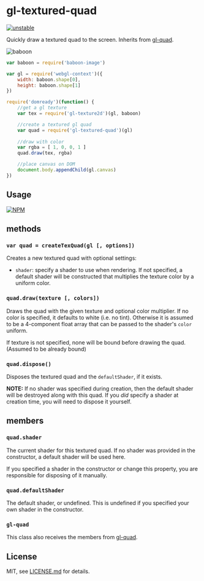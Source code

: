 # gl-textured-quad

[![unstable](http://badges.github.io/stability-badges/dist/unstable.svg)](http://github.com/badges/stability-badges)

Quickly draw a textured quad to the screen. Inherits from [gl-quad](https://www.npmjs.org/package/gl-quad).

![baboon](http://i.imgur.com/hFr187m.png)


```js
var baboon = require('baboon-image')

var gl = require('webgl-context')({
    width: baboon.shape[0],
    height: baboon.shape[1]
})

require('domready')(function() {
	//get a gl texture
    var tex = require('gl-texture2d')(gl, baboon)

    //create a textured gl quad
    var quad = require('gl-textured-quad')(gl)
    
    //draw with color
    var rgba = [ 1, 0, 0, 1 ]
    quad.draw(tex, rgba)

    //place canvas on DOM
    document.body.appendChild(gl.canvas)
})
```

## Usage

[![NPM](https://nodei.co/npm/gl-textured-quad.png)](https://nodei.co/npm/gl-textured-quad/)

## methods

### ```var quad = createTexQuad(gl [, options])```

Creates a new textured quad with optional settings:

- `shader`: specify a shader to use when rendering. If not specified, a default shader will be constructed that multiplies the texture color by a uniform color.

### ```quad.draw(texture [, colors])```

Draws the quad with the given texture and optional color multiplier. 
If no color is specified, it defaults to white (i.e. no tint). Otherwise it is assumed to be a 4-component float array that can be passed to the shader's `color` uniform.

If texture is not specified, none will be bound before drawing the quad. (Assumed to be already bound)


### ```quad.dispose()```

Disposes the textured quad and the `defaultShader`, if it exists.

**NOTE:** If no shader was specified during creation, then the default shader will be destroyed along with this quad. If you *did* specify a shader at creation time, you will need to dispose it yourself.

## members

### ```quad.shader```

The current shader for this textured quad. If no shader was provided in the constructor, a default shader will be used here. 

If you specified a shader in the constructor or change this property, you are responsible for disposing of it manually.

### ```quad.defaultShader```

The default shader, or undefined. This is undefined if you specified your own shader in the constructor. 

### ```gl-quad```

This class also receives the members from [gl-quad](https://www.npmjs.org/package/gl-quad).

## License

MIT, see [LICENSE.md](http://github.com/mattdesl/gl-textured-quad/blob/master/LICENSE.md) for details.
